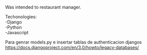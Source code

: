 Was intended to restaurant manager.<br>

Techonologies:<br>
-Django<br>
-Python<br>
-Javascript<br>


Para genrar models.py e insertar tablas de authenticacion djangos
https://docs.djangoproject.com/en/3.0/howto/legacy-databases/
